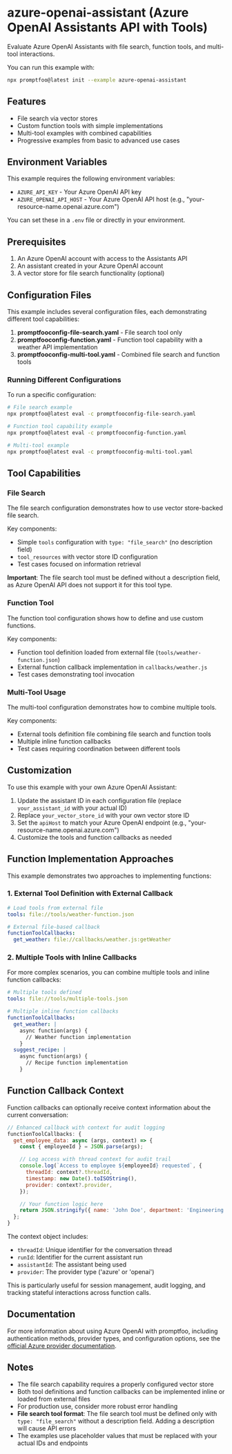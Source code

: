# azure-openai-assistant (Azure OpenAI Assistants API with Tools)

Evaluate Azure OpenAI Assistants with file search, function tools, and multi-tool interactions.

You can run this example with:

```bash
npx promptfoo@latest init --example azure-openai-assistant
```

## Features

- File search via vector stores
- Custom function tools with simple implementations
- Multi-tool examples with combined capabilities
- Progressive examples from basic to advanced use cases

## Environment Variables

This example requires the following environment variables:

- `AZURE_API_KEY` - Your Azure OpenAI API key
- `AZURE_OPENAI_API_HOST` - Your Azure OpenAI API host (e.g., "your-resource-name.openai.azure.com")

You can set these in a `.env` file or directly in your environment.

## Prerequisites

1. An Azure OpenAI account with access to the Assistants API
2. An assistant created in your Azure OpenAI account
3. A vector store for file search functionality (optional)

## Configuration Files

This example includes several configuration files, each demonstrating different tool capabilities:

1. **promptfooconfig-file-search.yaml** - File search tool only
2. **promptfooconfig-function.yaml** - Function tool capability with a weather API implementation
3. **promptfooconfig-multi-tool.yaml** - Combined file search and function tools

### Running Different Configurations

To run a specific configuration:

```bash
# File search example
npx promptfoo@latest eval -c promptfooconfig-file-search.yaml

# Function tool capability example
npx promptfoo@latest eval -c promptfooconfig-function.yaml

# Multi-tool example
npx promptfoo@latest eval -c promptfooconfig-multi-tool.yaml
```

## Tool Capabilities

### File Search

The file search configuration demonstrates how to use vector store-backed file search.

Key components:

- Simple `tools` configuration with `type: "file_search"` (no description field)
- `tool_resources` with vector store ID configuration
- Test cases focused on information retrieval

**Important**: The file search tool must be defined without a description field, as Azure OpenAI API does not support it for this tool type.

### Function Tool

The function tool configuration shows how to define and use custom functions.

Key components:

- Function tool definition loaded from external file (`tools/weather-function.json`)
- External function callback implementation in `callbacks/weather.js`
- Test cases demonstrating tool invocation

### Multi-Tool Usage

The multi-tool configuration demonstrates how to combine multiple tools.

Key components:

- External tools definition file combining file search and function tools
- Multiple inline function callbacks
- Test cases requiring coordination between different tools

## Customization

To use this example with your own Azure OpenAI Assistant:

1. Update the assistant ID in each configuration file (replace `your_assistant_id` with your actual ID)
2. Replace `your_vector_store_id` with your own vector store ID
3. Set the `apiHost` to match your Azure OpenAI endpoint (e.g., "your-resource-name.openai.azure.com")
4. Customize the tools and function callbacks as needed

## Function Implementation Approaches

This example demonstrates two approaches to implementing functions:

### 1. External Tool Definition with External Callback

```yaml
# Load tools from external file
tools: file://tools/weather-function.json

# External file-based callback
functionToolCallbacks:
  get_weather: file://callbacks/weather.js:getWeather
```

### 2. Multiple Tools with Inline Callbacks

For more complex scenarios, you can combine multiple tools and inline function callbacks:

```yaml
# Multiple tools defined
tools: file://tools/multiple-tools.json

# Multiple inline function callbacks
functionToolCallbacks:
  get_weather: |
    async function(args) {
      // Weather function implementation
    }
  suggest_recipe: |
    async function(args) {
      // Recipe function implementation
    }
```

## Function Callback Context

Function callbacks can optionally receive context information about the current conversation:

```javascript
// Enhanced callback with context for audit logging
functionToolCallbacks: {
  get_employee_data: async (args, context) => {
    const { employeeId } = JSON.parse(args);

    // Log access with thread context for audit trail
    console.log(`Access to employee ${employeeId} requested`, {
      threadId: context?.threadId,
      timestamp: new Date().toISOString(),
      provider: context?.provider,
    });

    // Your function logic here
    return JSON.stringify({ name: 'John Doe', department: 'Engineering' });
  };
}
```

The context object includes:

- `threadId`: Unique identifier for the conversation thread
- `runId`: Identifier for the current assistant run
- `assistantId`: The assistant being used
- `provider`: The provider type ('azure' or 'openai')

This is particularly useful for session management, audit logging, and tracking stateful interactions across function calls.

## Documentation

For more information about using Azure OpenAI with promptfoo, including authentication methods, provider types, and configuration options, see the [official Azure provider documentation](https://www.promptfoo.dev/docs/providers/azure/).

## Notes

- The file search capability requires a properly configured vector store
- Both tool definitions and function callbacks can be implemented inline or loaded from external files
- For production use, consider more robust error handling
- **File search tool format**: The file search tool must be defined only with `type: "file_search"` without a description field. Adding a description will cause API errors
- The examples use placeholder values that must be replaced with your actual IDs and endpoints
